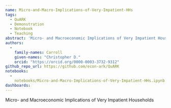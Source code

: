 ```yaml
---
name: Micro-and-Macro-Implications-of-Very-Impatient-HHs
tags:
  - QuARK
  - Demonstration
  - Notebook
  - Teaching
abstract: 'Micro- and Macroeconomic Implications of Very Impatient Households'
authors:
  -
    family-names: Carroll
    given-names: "Christopher D."
    orcid: "https://orcid.org/0000-0003-3732-9312"
github_repo_url: https://github.com/econ-ark/QuARK
notebooks:
  - 
    notebooks/Micro-and-Macro-Implications-of-Very-Impatient-HHs.ipynb
dashboards:
---
```


Micro- and Macroeconomic Implications of Very Impatient Households
